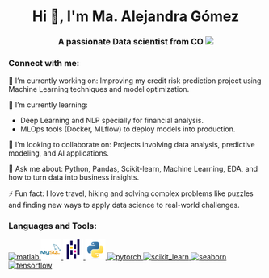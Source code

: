 <h1 align="center">Hi 👋, I'm Ma. Alejandra Gómez </h1>
<h3 align="center">A passionate Data scientist from CO 
<img src="https://twemoji.maxcdn.com/v/latest/svg/1f1e8-1f1f4.svg" width="25"/>
 </h3>

<h3 align="left">Connect with me:</h3>
<p align="left">
</p>

🔭 I’m currently working on:
Improving my credit risk prediction project using Machine Learning techniques and model optimization.

🌱 I’m currently learning:
- Deep Learning and NLP specially for financial analysis.
- MLOps tools (Docker, MLflow) to deploy models into production.

👯 I’m looking to collaborate on:
Projects involving data analysis, predictive modeling, and AI applications.

💬 Ask me about:
Python, Pandas, Scikit-learn, Machine Learning, EDA, and how to turn data into business insights.

⚡ Fun fact:
I love travel, hiking and solving complex problems like puzzles and finding new ways to apply data science to real-world challenges.

<h3 align="left">Languages and Tools:</h3>
<p align="left"> <a href="https://www.mathworks.com/" target="_blank" rel="noreferrer"> <img src="https://upload.wikimedia.org/wikipedia/commons/2/21/Matlab_Logo.png" alt="matlab" width="40" height="40"/> </a> <a href="https://www.mysql.com/" target="_blank" rel="noreferrer"> <img src="https://raw.githubusercontent.com/devicons/devicon/master/icons/mysql/mysql-original-wordmark.svg" alt="mysql" width="40" height="40"/> </a> <a href="https://pandas.pydata.org/" target="_blank" rel="noreferrer"> <img src="https://raw.githubusercontent.com/devicons/devicon/2ae2a900d2f041da66e950e4d48052658d850630/icons/pandas/pandas-original.svg" alt="pandas" width="40" height="40"/> </a> <a href="https://www.python.org" target="_blank" rel="noreferrer"> <img src="https://raw.githubusercontent.com/devicons/devicon/master/icons/python/python-original.svg" alt="python" width="40" height="40"/> </a> <a href="https://pytorch.org/" target="_blank" rel="noreferrer"> <img src="https://www.vectorlogo.zone/logos/pytorch/pytorch-icon.svg" alt="pytorch" width="40" height="40"/> </a> <a href="https://scikit-learn.org/" target="_blank" rel="noreferrer"> <img src="https://upload.wikimedia.org/wikipedia/commons/0/05/Scikit_learn_logo_small.svg" alt="scikit_learn" width="40" height="40"/> </a> <a href="https://seaborn.pydata.org/" target="_blank" rel="noreferrer"> <img src="https://seaborn.pydata.org/_images/logo-mark-lightbg.svg" alt="seaborn" width="40" height="40"/> </a> <a href="https://www.tensorflow.org" target="_blank" rel="noreferrer"> <img src="https://www.vectorlogo.zone/logos/tensorflow/tensorflow-icon.svg" alt="tensorflow" width="40" height="40"/> </a> </p>
